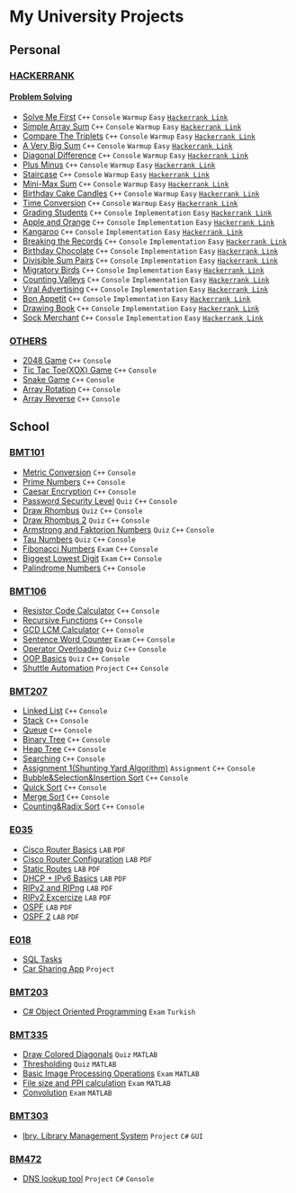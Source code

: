 # My University Projects

## Personal

### [HACKERRANK](/Hackerrank)

#### [Problem Solving](/Hackerrank)

- [Solve Me First](/Hackerrank/Problem_Solving/Warmup/solve_me_first.cpp) `C++` `Console` `Warmup` `Easy` [`Hackerrank Link`](https://www.hackerrank.com/challenges/solve-me-first)
- [Simple Array Sum](/Hackerrank/Problem_Solving/Warmup/simple_array_sum.cpp) `C++` `Console` `Warmup` `Easy` [`Hackerrank Link`](https://www.hackerrank.com/challenges/simple-array-sum)
- [Compare The Triplets](/Hackerrank/Problem_Solving/Warmup/compare_the_triplets.cpp) `C++` `Console` `Warmup` `Easy` [`Hackerrank Link`](https://www.hackerrank.com/challenges/compare-the-triplets)
- [A Very Big Sum](/Hackerrank/Problem_Solving/Warmup/a_very_big_sum.cpp) `C++` `Console` `Warmup` `Easy` [`Hackerrank Link`](https://www.hackerrank.com/challenges/a-very-big-sum)
- [Diagonal Difference](/Hackerrank/Problem_Solving/Warmup/diagonal_difference.cpp) `C++` `Console` `Warmup` `Easy` [`Hackerrank Link`](https://www.hackerrank.com/challenges/diagonal-difference)
- [Plus Minus](/Hackerrank/Problem_Solving/Warmup/plus_minus.cpp) `C++` `Console` `Warmup` `Easy` [`Hackerrank Link`](https://www.hackerrank.com/challenges/plus-minus)
- [Staircase](/Hackerrank/Problem_Solving/Warmup/staircase.cpp) `C++` `Console` `Warmup` `Easy` [`Hackerrank Link`](https://www.hackerrank.com/challenges/staircase)
- [Mini-Max Sum](/Hackerrank/Problem_Solving/Warmup/mini-max_sum.cpp) `C++` `Console` `Warmup` `Easy` [`Hackerrank Link`](https://www.hackerrank.com/challenges/mini-max-sum)
- [Birthday Cake Candles](/Hackerrank/Problem_Solving/Warmup/birthday_cake_candles.cpp) `C++` `Console` `Warmup` `Easy` [`Hackerrank Link`](https://www.hackerrank.com/challenges/birthday-cake-candles)
- [Time Conversion](/Hackerrank/Problem_Solving/Warmup/time_conversion.cpp) `C++` `Console` `Warmup` `Easy` [`Hackerrank Link`](https://www.hackerrank.com/challenges/time-conversion)
- [Grading Students](/Hackerrank/Problem_Solving/Implementation/grading_students.cpp) `C++` `Console` `Implementation` `Easy` [`Hackerrank Link`](https://www.hackerrank.com/challenges/grading)
- [Apple and Orange](/Hackerrank/Problem_Solving/Implementation/apple_and_orange.cpp) `C++` `Console` `Implementation` `Easy` [`Hackerrank Link`](https://www.hackerrank.com/challenges/apple-and-orange)
- [Kangaroo](/Hackerrank/Problem_Solving/Implementation/kangaroo.cpp) `C++` `Console` `Implementation` `Easy` [`Hackerrank Link`](https://www.hackerrank.com/challenges/kangaroo)
- [Breaking the Records](/Hackerrank/Problem_Solving/Implementation/breaking_the_records.cpp) `C++` `Console` `Implementation` `Easy` [`Hackerrank Link`](https://www.hackerrank.com/challenges/breaking-best-and-worst-records)
- [Birthday Chocolate](/Hackerrank/Problem_Solving/Implementation/birthday_chocolate.cpp) `C++` `Console` `Implementation` `Easy` [`Hackerrank Link`](https://www.hackerrank.com/challenges/the-birthday-bar)
- [Divisible Sum Pairs](/Hackerrank/Problem_Solving/Implementation/divisible_sum_pairs.cpp) `C++` `Console` `Implementation` `Easy` [`Hackerrank Link`](https://www.hackerrank.com/challenges/divisible-sum-pairs)
- [Migratory Birds](/Hackerrank/Problem_Solving/Implementation/migratory_birds.cpp) `C++` `Console` `Implementation` `Easy` [`Hackerrank Link`](https://www.hackerrank.com/challenges/migratory-birds)
- [Counting Valleys](/Hackerrank/Problem_Solving/Implementation/counting_valleys.cpp) `C++` `Console` `Implementation` `Easy` [`Hackerrank Link`](https://www.hackerrank.com/challenges/counting-valleys)
- [Viral Advertising](/Hackerrank/Problem_Solving/Implementation/viral_advertising.cpp) `C++` `Console` `Implementation` `Easy` [`Hackerrank Link`](https://www.hackerrank.com/challenges/strange-advertising)
- [Bon Appetit](/Hackerrank/Problem_Solving/Implementation/bon_appetit.cpp) `C++` `Console` `Implementation` `Easy` [`Hackerrank Link`](https://www.hackerrank.com/challenges/bon-appetit/problem)
- [Drawing Book](/Hackerrank/Problem_Solving/Implementation/drawing_book.cpp) `C++` `Console` `Implementation` `Easy` [`Hackerrank Link`](https://www.hackerrank.com/challenges/drawing-book/problem)
- [Sock Merchant](/Hackerrank/Problem_Solving/Implementation/sock_merchant.cpp) `C++` `Console` `Implementation` `Easy` [`Hackerrank Link`](https://www.hackerrank.com/challenges/sock-merchant/problem)

### [OTHERS](/Others)

- [2048 Game](/Others/2048_Console) `C++` `Console`
- [Tic Tac Toe(XOX) Game](/Others/XOX_Console) `C++` `Console`
- [Snake Game](/Others/Snake_Console) `C++` `Console`
- [Array Rotation](/Others/Array_Rotation) `C++` `Console`
- [Array Reverse](/Others/Array_Reverse) `C++` `Console`

## School

### [BMT101](/BMT101)

- [Metric Conversion](/BMT101/Metric_Conversion) `C++` `Console`
- [Prime Numbers](/BMT101/Prime_Numbers) `C++` `Console`
- [Caesar Encryption](/BMT101/Caesar_Encryption) `C++` `Console`
- [Password Security Level](/BMT101/Pass_Security_Level) `Quiz` `C++` `Console`
- [Draw Rhombus](/BMT101/Draw_Rhombus) `Quiz` `C++` `Console`
- [Draw Rhombus 2](/BMT101/Draw_Rhombus_2) `Quiz` `C++` `Console`
- [Armstrong and Faktorion Numbers](/BMT101/Armstrong_Faktorion_Numbers) `Quiz` `C++` `Console`
- [Tau Numbers](/BMT101/Tau_Numbers) `Quiz` `C++` `Console`
- [Fibonacci Numbers](/BMT101/Fibonacci_Numbers) `Exam` `C++` `Console`
- [Biggest Lowest Digit](/BMT101/Biggest_Lowest_Digit) `Exam` `C++` `Console`
- [Palindrome Numbers](/BMT101/Palindrome_Numbers)  `C++` `Console`

### [BMT106](/BMT106)

- [Resistor Code Calculator](/BMT106/Resistor_Code_Calculator) `C++` `Console`
- [Recursive Functions](/BMT106/Recursive_Functions) `C++` `Console`
- [GCD LCM Calculator](/BMT106/GCD_LCM_Calculator) `C++` `Console`
- [Sentence Word Counter](/BMT106/Sentence_Word_Counter) `Exam` `C++` `Console`
- [Operator Overloading](/BMT106/Operator_Overloading) `Quiz` `C++` `Console`
- [OOP Basics](/BMT106/OOP_Basics) `Quiz` `C++` `Console`
- [Shuttle Automation](/BMT106/Shuttle_Automation) `Project` `C++` `Console`

### [BMT207](/BMT207)

- [Linked List](/BMT207/Linked_List) `C++` `Console`
- [Stack](/BMT207/Stack) `C++` `Console`
- [Queue](/BMT207/Queue) `C++` `Console`
- [Binary Tree](/BMT207/Binary_Tree) `C++` `Console`
- [Heap Tree](/BMT207/Heap_Tree) `C++` `Console`
- [Searching](/BMT207/Searching) `C++` `Console`
- [Assignment 1(Shunting Yard Algorithm)](/BMT207/Assignment_1) `Assignment` `C++` `Console`
- [Bubble&Selection&Insertion Sort](/BMT207/Bubble&Selection&Insertion_Sort) `C++` `Console`
- [Quick Sort](/BMT207/Quick_Sort) `C++` `Console`
- [Merge Sort](/BMT207/Merge_Sort) `C++` `Console`
- [Counting&Radix Sort](/BMT207/Counting&Radix_Sort) `C++` `Console`

### [E035](/E035)

- [Cisco Router Basics](/E035/L1.pdf) `LAB` `PDF`
- [Cisco Router Configuration](/E035/L2.pdf) `LAB` `PDF`
- [Static Routes](/E035/L3.pdf) `LAB` `PDF`
- [DHCP + IPv6 Basics](/E035/L4.pdf) `LAB` `PDF`
- [RIPv2 and RIPng](/E035/L5.pdf) `LAB` `PDF`
- [RIPv2 Excercize](/E035/L5A.pdf) `LAB` `PDF`
- [OSPF](/E035/L6.pdf) `LAB` `PDF`
- [OSPF 2](/E035/L7.pdf) `LAB` `PDF`

### [E018](/E018)

- [SQL Tasks](/E018/SQL_Tasks)
- [Car Sharing App](/E018/Car_Sharing) `Project`

### [BMT203](https://github.com/nmelihsensoy/csharp-nyp-notlari)

- [C# Object Oriented Programming](https://github.com/nmelihsensoy/csharp-nyp-notlari) `Exam` `Turkish`

### [BMT335](/BMT335)

- [Draw Colored Diagonals](/BMT335/Colored_Diagonals) `Quiz` `MATLAB`
- [Thresholding](/BMT335/Thresholding) `Quiz` `MATLAB`
- [Basic Image Processing Operations](/BMT335/Basic_Operations) `Exam` `MATLAB`
- [File size and PPI calculation](/BMT335/Size_And_PPI) `Exam` `MATLAB`
- [Convolution](/BMT335/Convolution) `Exam` `MATLAB`

### [BMT303](:target="_blank")

- [lbry. Library Management System](https://github.com/nmelihsensoy/LbryDot) `Project` `C#` `GUI`

### [BM472](:target="_blank")

- [DNS lookup tool](https://github.com/nmelihsensoy/my-nslookup) `Project` `C#` `Console`